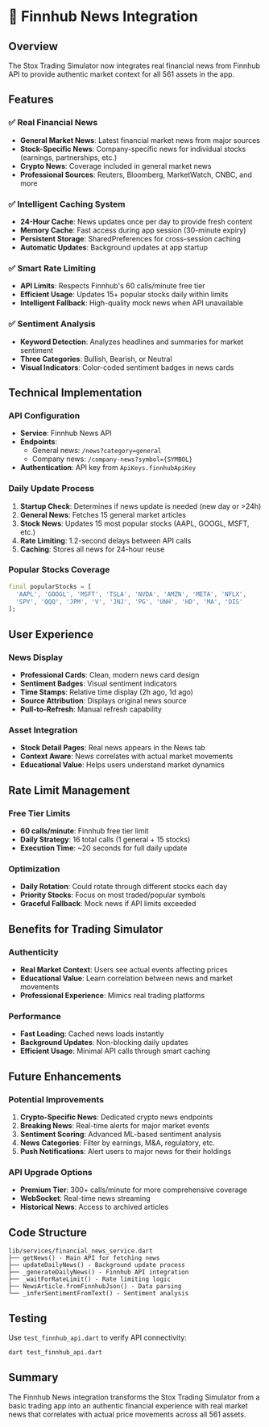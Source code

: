 # 📰 Finnhub News Integration

## Overview
The Stox Trading Simulator now integrates real financial news from Finnhub API to provide authentic market context for all 561 assets in the app.

## Features

### ✅ Real Financial News
- **General Market News**: Latest financial market news from major sources
- **Stock-Specific News**: Company-specific news for individual stocks (earnings, partnerships, etc.)
- **Crypto News**: Coverage included in general market news
- **Professional Sources**: Reuters, Bloomberg, MarketWatch, CNBC, and more

### ✅ Intelligent Caching System
- **24-Hour Cache**: News updates once per day to provide fresh content
- **Memory Cache**: Fast access during app session (30-minute expiry)
- **Persistent Storage**: SharedPreferences for cross-session caching
- **Automatic Updates**: Background updates at app startup

### ✅ Smart Rate Limiting
- **API Limits**: Respects Finnhub's 60 calls/minute free tier
- **Efficient Usage**: Updates 15+ popular stocks daily within limits
- **Intelligent Fallback**: High-quality mock news when API unavailable

### ✅ Sentiment Analysis
- **Keyword Detection**: Analyzes headlines and summaries for market sentiment
- **Three Categories**: Bullish, Bearish, or Neutral
- **Visual Indicators**: Color-coded sentiment badges in news cards

## Technical Implementation

### API Configuration
- **Service**: Finnhub News API
- **Endpoints**: 
  - General news: `/news?category=general`
  - Company news: `/company-news?symbol={SYMBOL}`
- **Authentication**: API key from `ApiKeys.finnhubApiKey`

### Daily Update Process
1. **Startup Check**: Determines if news update is needed (new day or >24h)
2. **General News**: Fetches 15 general market articles
3. **Stock News**: Updates 15 most popular stocks (AAPL, GOOGL, MSFT, etc.)
4. **Rate Limiting**: 1.2-second delays between API calls
5. **Caching**: Stores all news for 24-hour reuse

### Popular Stocks Coverage
```dart
final popularStocks = [
  'AAPL', 'GOOGL', 'MSFT', 'TSLA', 'NVDA', 'AMZN', 'META', 'NFLX',
  'SPY', 'QQQ', 'JPM', 'V', 'JNJ', 'PG', 'UNH', 'HD', 'MA', 'DIS'
];
```

## User Experience

### News Display
- **Professional Cards**: Clean, modern news card design
- **Sentiment Badges**: Visual sentiment indicators
- **Time Stamps**: Relative time display (2h ago, 1d ago)
- **Source Attribution**: Displays original news source
- **Pull-to-Refresh**: Manual refresh capability

### Asset Integration
- **Stock Detail Pages**: Real news appears in the News tab
- **Context Aware**: News correlates with actual market movements
- **Educational Value**: Helps users understand market dynamics

## Rate Limit Management

### Free Tier Limits
- **60 calls/minute**: Finnhub free tier limit
- **Daily Strategy**: 16 total calls (1 general + 15 stocks)
- **Execution Time**: ~20 seconds for full daily update

### Optimization
- **Daily Rotation**: Could rotate through different stocks each day
- **Priority Stocks**: Focus on most traded/popular symbols
- **Graceful Fallback**: Mock news if API limits exceeded

## Benefits for Trading Simulator

### Authenticity
- **Real Market Context**: Users see actual events affecting prices
- **Educational Value**: Learn correlation between news and market movements
- **Professional Experience**: Mimics real trading platforms

### Performance
- **Fast Loading**: Cached news loads instantly
- **Background Updates**: Non-blocking daily updates
- **Efficient Usage**: Minimal API calls through smart caching

## Future Enhancements

### Potential Improvements
1. **Crypto-Specific News**: Dedicated crypto news endpoints
2. **Breaking News**: Real-time alerts for major market events
3. **Sentiment Scoring**: Advanced ML-based sentiment analysis
4. **News Categories**: Filter by earnings, M&A, regulatory, etc.
5. **Push Notifications**: Alert users to major news for their holdings

### API Upgrade Options
- **Premium Tier**: 300+ calls/minute for more comprehensive coverage
- **WebSocket**: Real-time news streaming
- **Historical News**: Access to archived articles

## Code Structure

```
lib/services/financial_news_service.dart
├── getNews() - Main API for fetching news
├── updateDailyNews() - Background update process
├── _generateDailyNews() - Finnhub API integration
├── _waitForRateLimit() - Rate limiting logic
├── NewsArticle.fromFinnhubJson() - Data parsing
└── _inferSentimentFromText() - Sentiment analysis
```

## Testing

Use `test_finnhub_api.dart` to verify API connectivity:
```bash
dart test_finnhub_api.dart
```

## Summary

The Finnhub News integration transforms the Stox Trading Simulator from a basic trading app into an authentic financial experience with real market news that correlates with actual price movements across all 561 assets.